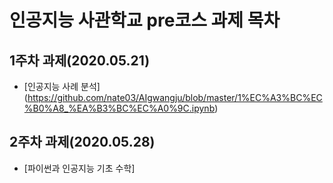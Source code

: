 # 인공지능 사관학교 pre코스 과제 목차

## 1주차 과제(2020.05.21)
- [인공지능 사례 분석] (https://github.com/nate03/AIgwangju/blob/master/1%EC%A3%BC%EC%B0%A8_%EA%B3%BC%EC%A0%9C.ipynb)

## 2주차 과제(2020.05.28)
- [파이썬과 인공지능 기초 수학]
